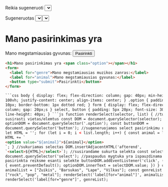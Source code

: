 Reikia sugeneruoti <select> formos elementa, kuriame butu isvardintos tokios reiksmes: zuikis, barsukas, lape, vilkas, sernas, stirna, vovere.

Sugeneruotas <select> elementas turi buti iterptas tarp formos <label> ir <button> elementu.

Paspaudus submit mygtuka, pasirinkta <select> reiksme turi buti atvaizduota .option elemente.

<h1>Mano pasirinkimas yra <span class="option"></span></h1>
<form>
  <label for="animal">Mano megstamiausias gyvunas:</label>
  <button type="submit">Pasirinkti</button>
</form>

````html
<h1>Mano pasirinkimas yra <span class="option"></span></h1>
<form>
  <label for="genre">Mano megstamiausias muzikos zanras:</label>
  <label for="animal">Mano megstamiausias gyvunas:</label>
  <button type="submit">Pasirinkti</button>
</form>

```css body { display: flex; flex-direction: column; gap: 40px; min-height:
100vh; justify-content: center; align-items: center; } .option { padding: 0
10px; border-bottom: 1px dotted red; } form { display: flex; flex-direction:
column; gap: 20px;s } select, button { padding: 5px 20px; font-size: 30px;
line-height: 40px; } ```js function renderSelect(selector, list) { //turime
susirasti vietas/elemtus const DOM = document.querySelector(selector); const
optionDOM = document.querySelector('.option'); const buttonDOM =
document.querySelector('button'); //sugeneruojamos select pasirinkimu reiksmes
let HTML = ''; for (let i = 0; i < list.length; i++) { const animal = list[i];
HTML += `
<option value="${animal}">${animal}</option>
`; } //sukuriamas selectas DOM.insertAdjacentHTML('afterend',
`<select>${HTML}</select>`); //susirandame sukurta selekta const selectDOM =
document.querySelector('select'); //paspaudus mygtuka yra ispauzdinama
pasirinkta reiksme esanti selekte buttonDOM.addEventListener('click', (event) =>
{ event.preventDefault(); optionDOM.innerText = selectDOM.value; }) } const
animalList = ["Zuikis", "Barsukas", "Lape", "Vilkas"]; const genreList =
["rock", "pop", "metal"]; renderSelect('label[for="animal"]', animalList);
renderSelect('label[for="genre"]', genreList);
````
